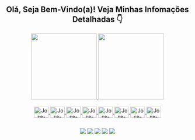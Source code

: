 ## <div align="center">Olá, Seja Bem-Vindo(a)! Veja Minhas Infomações Detalhadas 👇</div>
<div align="center">
  <a href="https://github.com/jsgomesjr">
  <img height="180em" src="https://github-readme-stats.vercel.app/api?username=jsgomesjr&show_icons=true&theme=codeSTACKr&border_radius=20px&border_color=ffffff&bg_color=101010&include_all_commits=true&count_private=true"/>
  <img height="180em" src="https://github-readme-stats.vercel.app/api/top-langs/?username=jsgomesjr&layout=compact&langs_count=8&theme=codeSTACKr&border_radius=20px&border_color=ffffff&bg_color=101010"/>
</div>
  
<div style="display: inline_block" align="center"><br>
  <img align="center" alt="Jose-HTML" height="30" width="40" src="https://cdn.jsdelivr.net/gh/devicons/devicon/icons/html5/html5-original.svg">
  <img align="center" alt="Jose-CSS" height="30" width="40" src="https://cdn.jsdelivr.net/gh/devicons/devicon/icons/css3/css3-original.svg">
  <img align="center" alt="Jose-Bootstrap" height="30" width="40" src="https://cdn.jsdelivr.net/gh/devicons/devicon/icons/bootstrap/bootstrap-original.svg">
  <img align="center" alt="Jose-JS" height="30" width="40" src="https://cdn.jsdelivr.net/gh/devicons/devicon/icons/javascript/javascript-original.svg">
  <img align="center" alt="Jose-jQuery" height="30" width="40" src="https://cdn.jsdelivr.net/gh/devicons/devicon/icons/jquery/jquery-original.svg">
  <img align="center" alt="Jose-PHP" height="30" width="40" src="https://cdn.jsdelivr.net/gh/devicons/devicon/icons/php/php-original.svg">
  <img align="center" alt="Jose-Laravel" height="30" width="40" src="https://cdn.jsdelivr.net/gh/devicons/devicon/icons/laravel/laravel-plain.svg">
  <img align="center" alt="Jose-MySql" height="30" width="40" src="https://cdn.jsdelivr.net/gh/devicons/devicon/icons/mysql/mysql-original-wordmark.svg">
</div>
  
  ##
 
<div align="center">
  <a href="https://www.instagram.com/jsgomesjr/" target="_blank"><img src="https://img.shields.io/badge/-Instagram-%23E4405F?style=for-the-badge&logo=instagram&logoColor=white" target="_blank"></a>
  <a href="https://www.facebook.com/jsgomesjr" target="_blank"><img src="https://img.shields.io/badge/Facebook-1877F2?style=for-the-badge&logo=facebook&logoColor=white"_blank"></a>
  <a href="https://twitter.com/jsgomesjr" target="_blank"><img src="https://img.shields.io/badge/Twitter-1DA1F2?style=for-the-badge&logo=twitter&logoColor=white" target="_blank"></a>
  <a href = "mailto:contact.jsgomesjr@gmail.com"><img src="https://img.shields.io/badge/-Gmail-%23333?style=for-the-badge&logo=gmail&logoColor=white" 
  target="_blank"></a>
  <a href="https://www.linkedin.com/in/jsgomesjr/" target="_blank"><img src="https://img.shields.io/badge/-LinkedIn-%230077B5?style=for-the-badge&logo=linkedin&logoColor=white" target="_blank"></a>
  
</div>
